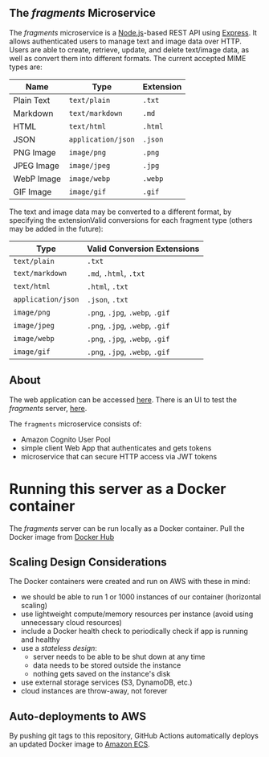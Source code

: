 ## The _fragments_ Microservice
The _fragments_ microservice is a [Node.js](https://nodejs.org)-based REST API using [Express](https://expressjs.com/). It allows authenticated users to manage text and image data over HTTP. Users are able to create, retrieve, update, and delete text/image data, as well as convert them into different formats. The current accepted MIME types are:

| Name       | Type               | Extension |
| ---------- | ------------------ | --------- |
| Plain Text | `text/plain`       | `.txt`    |
| Markdown   | `text/markdown`    | `.md`     |
| HTML       | `text/html`        | `.html`   |
| JSON       | `application/json` | `.json`   |
| PNG Image  | `image/png`        | `.png`    |
| JPEG Image | `image/jpeg`       | `.jpg`    |
| WebP Image | `image/webp`       | `.webp`   |
| GIF Image  | `image/gif`        | `.gif`    |

The text and image data may be converted to a different format, by specifying the extensionValid conversions for each fragment type (others may be added in the future):

| Type               | Valid Conversion Extensions     |
| ------------------ | ------------------------------- |
| `text/plain`       | `.txt`                          |
| `text/markdown`    | `.md`, `.html`, `.txt`          |
| `text/html`        | `.html`, `.txt`                 |
| `application/json` | `.json`, `.txt`                 |
| `image/png`        | `.png`, `.jpg`, `.webp`, `.gif` |
| `image/jpeg`       | `.png`, `.jpg`, `.webp`, `.gif` |
| `image/webp`       | `.png`, `.jpg`, `.webp`, `.gif` |
| `image/gif`        | `.png`, `.jpg`, `.webp`, `.gif` |


## About
The web application can be accessed [here](). There is an UI to test the _fragments_ server, [here](https://github.com/siusie/fragments-ui).

The `fragments` microservice consists of:

- Amazon Cognito User Pool
- simple client Web App that authenticates and gets tokens
- microservice that can secure HTTP access via JWT tokens

# Running this server as a Docker container
The _fragments_ server can be run locally as a Docker container. Pull the Docker image from [Docker Hub](https://hub.docker.com/repository/docker/siusie/fragments)

## Scaling Design Considerations
The Docker containers were created and run on AWS with these in mind:
- we should be able to run 1 or 1000 instances of our container (horizontal scaling)
- use lightweight compute/memory resources per instance (avoid using unnecessary cloud resources)
- include a Docker health check to periodically check if app is running and healthy
- use a _stateless design_:
  - server needs to be able to be shut down at any time
  - data needs to be stored outside the instance
  - nothing gets saved on the instance's disk
- use external storage services (S3, DynamoDB, etc.)
- cloud instances are throw-away, not forever

## Auto-deployments to AWS
By pushing git tags to this repository, GitHub Actions automatically deploys an updated Docker image to [Amazon ECS](https://aws.amazon.com/ecs/).

